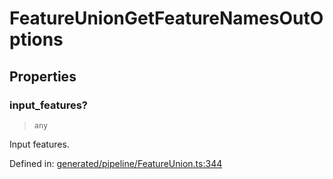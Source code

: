 # FeatureUnionGetFeatureNamesOutOptions

## Properties

### input\_features?

> `any`

Input features.

Defined in:  [generated/pipeline/FeatureUnion.ts:344](https://github.com/transitive-bullshit/scikit-learn-ts/blob/92ab806/packages/sklearn/src/generated/pipeline/FeatureUnion.ts#L344)
